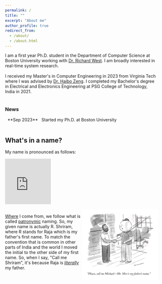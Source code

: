 ```yaml
---
permalink: /
title: ""
excerpt: "About me"
author_profile: true
redirect_from: 
  - /about/
  - /about.html
---
```


I am a first year Ph.D. student in the Department of Computer Science at Boston University working with <a target="_blank" rel="noopener noreferrer" href="https://www.cs.bu.edu/fac/richwest/index2.html">Dr. Richard West</a>. I am broadly interested in real-time system research. <br/>
<br/>
I received my Master's in Computer Engineering in 2023 from Virginia Tech where I was advised by <a target="_blank" rel="noopener noreferrer" href="https://www.faculty.ece.vt.edu/zeng/">Dr. Haibo Zeng</a>. I completed my Bachelor's degree in Electrical and Electronics Engineering at PSG College of Technology, India in 2021. <br><br>

<h3>News</h3>
&nbsp; **Sep 2023** &nbsp; Started my Ph.D. at Boston University
<br><br>

## What's in a name?

My name is pronounced as follows:   
<html>
<iframe width="30%" align=center src="https://hearmyname.bu.edu/Listen/Recording/shriramr.mp3" title="hear my name - Shriram Raja" frameborder="0" border="0" scrolling="no"></iframe>
<br><br>
<img src="/_pages/callmeabc.png" align="right" alt="drawing" width="250"/>
</html>

<a target="_blank" rel="noopener noreferrer" href="https://en.wikipedia.org/wiki/Coimbatore">Where</a> I come from, we follow what is called <a target="_blank" rel="noopener noreferrer" href="https://en.wikipedia.org/wiki/Patronymic#:~:text=In%20Tamil%20Nadu,of%20the%20name.">patronymic</a> naming. So, my given name is actually R. Shriram, where R stands for Raja which is my father's first name. To match the <given name> <last name> convention that is common in other parts of India and the world I moved the initial to the other side of my first name. So, when I say, "Call me Shriram", it's because Raja is <i><a target="_blank" rel="noopener noreferrer" href="https://tvtropes.org/pmwiki/pmwiki.php/Main/TheyCallMeMisterTibbs#:~:text=Character%20A%20assumes%20too%20much%20formality,that%20no%2C%20they%20are%20not%20friends.">literally</a></i> my father.
